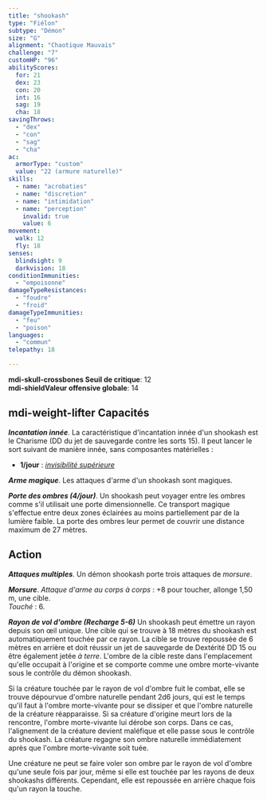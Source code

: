 ```yaml
---
title: "shookash"
type: "Fiélon"
subtype: "Démon"
size: "G"
alignment: "Chaotique Mauvais"
challenge: "7"
customHP: "96"
abilityScores:
  for: 21
  dex: 23
  con: 20
  int: 16
  sag: 19
  cha: 18
savingThrows:
  - "dex"
  - "con"
  - "sag"
  - "cha"
ac:
  armorType: "custom"
  value: "22 (armure naturelle)"
skills:
  - name: "acrobaties"
  - name: "discretion"
  - name: "intimidation"
  - name: "perception"
    invalid: true
    value: 6
movement:
  walk: 12
  fly: 18
senses:
  blindsight: 9
  darkvision: 18
conditionImmunities:
  - "empoisonne"
damageTypeResistances:
  - "foudre"
  - "froid"
damageTypeImmunities:
  - "feu"
  - "poison"
languages:
  - "commun"
telepathy: 18

---
```

**<v-icon>mdi-skull-crossbones</v-icon> Seuil de critique**: 12          
**<v-icon>mdi-shield</v-icon>Valeur offensive globale**: 14   
## <v-icon>mdi-weight-lifter</v-icon> Capacités
_**Incantation innée**_. La caractéristique d'incantation innée d'un shookash est le Charisme (DD du jet de sauvegarde contre les sorts 15). Il peut lancer le sort suivant de manière innée, sans composantes matérielles :
* **1/jour** : [_invisibilité supérieure_](/grimoire/invisibilite-superieure/)

_**Arme magique**_. Les attaques d'arme d'un shookash sont magiques.

_**Porte des ombres (4/jour)**_. Un shookash peut voyager entre les ombres comme s'il utilisait une porte dimensionnelle. Ce transport magique s'effectue entre deux zones éclairées au moins partiellement par de la lumière faible. La porte des ombres leur permet de couvrir une distance maximum de 27 mètres.

## Action
_**Attaques multiples**_. Un démon shookash porte trois attaques de _morsure_.

_**Morsure**_. _Attaque d'arme au corps à corps_ : +8 pour toucher, allonge 1,50 m, une cible.  
_Touché_ : 6.

_**Rayon de vol d'ombre (Recharge 5-6)**_ Un shookash peut émettre un rayon depuis son œil unique. Une cible qui se trouve à 18 mètres du shookash est automatiquement touchée par ce rayon. La cible se trouve repoussée de 6 mètres en arrière et doit réussir un jet de sauvegarde de Dextérité DD 15 ou être également jetée _à terre_. L'ombre de la cible reste dans l'emplacement qu'elle occupait à l'origine et se comporte comme une ombre morte-vivante sous le contrôle du démon shookash.

Si la créature touchée par le rayon de vol d'ombre fuit le combat, elle se trouve dépourvue d'ombre naturelle pendant 2d6 jours, qui est le temps qu'il faut à l'ombre morte-vivante pour se dissiper et que l'ombre naturelle de la créature réapparaisse. Si sa créature d'origine meurt lors de la rencontre, l'ombre morte-vivante lui dérobe son corps. Dans ce cas, l'alignement de la créature devient maléfique et elle passe sous le contrôle du shookash. La créature regagne son ombre naturelle immédiatement après que l'ombre morte-vivante soit tuée.

Une créature ne peut se faire voler son ombre par le rayon de vol d'ombre qu'une seule fois par jour, même si elle est touchée par les rayons de deux shookashs différents. Cependant, elle est repoussée en arrière chaque fois qu'un rayon la touche.
